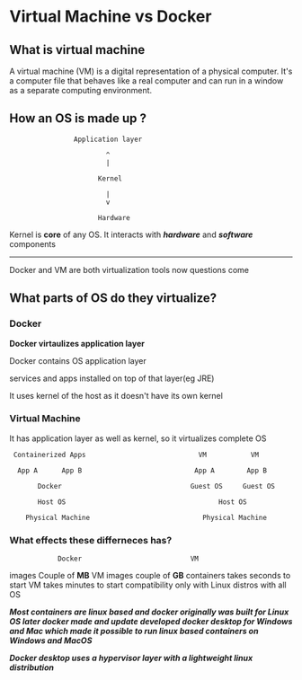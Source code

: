# Virtual Machine vs Docker

## What is virtual machine

A virtual machine (VM) is a digital representation of a physical computer. It's a computer file that behaves like a real computer and can run in a window as a separate computing environment.


## How an OS is made up ?

                    Application layer

                            ^
                            |

                          Kernel

                            |
                            v

                          Hardware


Kernel is **core** of any OS. It interacts with ***hardware*** and ***software*** components

----------------------------------------------------------------------------------

Docker and VM are both virtualization tools now questions come 

## What parts of OS do they virtualize?

### Docker
**Docker virtaulizes application layer**

Docker contains OS application layer

services and apps installed on top of that layer(eg JRE)

It uses kernel of the host as it doesn't have its own kernel


### Virtual Machine

It has application layer as well as kernel, so it virtualizes complete OS


     Containerized Apps                            VM           VM

      App A      App B                            App A        App B          

           Docker                                Guest OS     Guest OS

           Host OS                                      Host OS

        Physical Machine                            Physical Machine


### What effects these differneces has?

                Docker                           VM

images          Couple of **MB**  VM images     couple of **GB**
containers      takes seconds to start  VM      takes minutes to start
compatibility   only with Linux distros         with all OS


***Most containers are linux based and docker originally was built for Linux OS later docker made and update developed docker desktop for Windows and Mac which made it possible to run linux based containers on Windows and MacOS***

***Docker desktop uses a hypervisor layer with a lightweight linux distribution***

